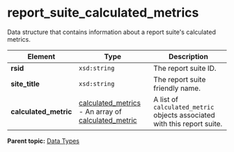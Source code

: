 # report_suite_calculated_metrics

Data structure that contains information about a report suite's calculated metrics.

|Element|Type|Description|
|-------|----|-----------|
| **rsid** | `xsd:string` | The report suite ID. |
| **site_title** | `xsd:string` | The report suite friendly name. |
| **calculated_metric** | [calculated_metrics](r_calculated_metrics.md#) - An array of [calculated_metric](r_calculated_metric.md#) | A list of `calculated_metric` objects associated with this report suite. |

**Parent topic:** [Data Types](../data_types/c_datatypes.md)


